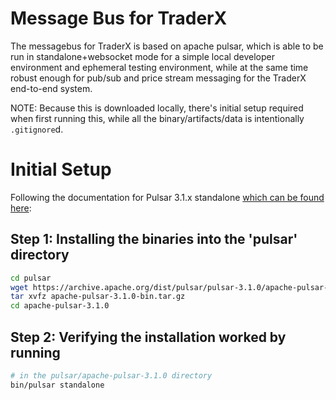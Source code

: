 # Message Bus for TraderX

The messagebus for TraderX is based on apache pulsar, which is able to be run in standalone+websocket mode for a simple local developer environment and ephemeral testing environment, while at the same time robust enough for pub/sub and price stream messaging for the TraderX end-to-end system.

NOTE: Because this is downloaded locally, there's initial setup required when first running this, while all the binary/artifacts/data is intentionally `.gitignore`d.

# Initial Setup

Following the documentation for Pulsar 3.1.x standalone [which can be found here](https://pulsar.apache.org/docs/3.1.x/getting-started-standalone/):

## Step 1: Installing the binaries into the 'pulsar' directory

```sh
cd pulsar
wget https://archive.apache.org/dist/pulsar/pulsar-3.1.0/apache-pulsar-3.1.0-bin.tar.gz
tar xvfz apache-pulsar-3.1.0-bin.tar.gz
cd apache-pulsar-3.1.0

```

## Step 2: Verifying the installation worked by running

```sh
# in the pulsar/apache-pulsar-3.1.0 directory
bin/pulsar standalone
```
